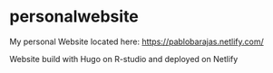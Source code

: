 # personalwebsite

My personal Website located here: https://pablobarajas.netlify.com/

Website build with Hugo on R-studio and deployed on Netlify
